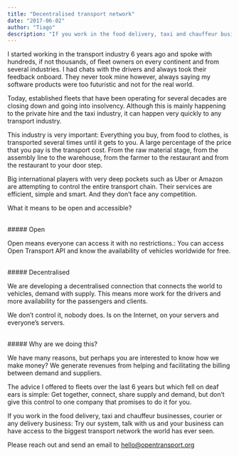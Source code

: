 ```yaml
---
title: "Decentralised transport network"
date: "2017-06-02"
author: "Tiago"
description: "If you work in the food delivery, taxi and chauffeur businesses, courier or any delivery business: you need to connect."
---
```


I started working in the transport industry 6 years ago and spoke with hundreds, if not thousands, of fleet owners on every continent and from several industries. I had chats with the drivers and always took their feedback onboard. They never took mine however, always saying my software products were too futuristic and not for the real world.

Today, established fleets that have been operating for several decades are closing down and going into insolvency. Although this is mainly happening to the private hire and the taxi industry, it can happen very quickly to any transport industry.

This industry is very important: Everything you buy, from food to clothes, is transported several times until it gets to you. A large percentage of the price that you pay is the transport cost. From the raw material stage, from the assembly line to the warehouse, from the farmer to the restaurant and from the restaurant to your door step.

Big international players with very deep pockets such as Uber or Amazon are attempting to control the entire transport chain. Their services are efficient, simple and smart. And they don’t face any competition.

What it means to be open and accessible?


<br>
##### Open

Open means everyone can access it with no restrictions.: You can access Open Transport API and know the availability of vehicles worldwide for free.


<br>
##### Decentralised

We are developing a decentralised connection that connects the world to vehicles, demand with supply. This means more work for the drivers and more availability for the passengers and clients.

We don’t control it, nobody does. Is on the Internet, on your servers and everyone’s servers.

<br>
##### Why are we doing this?

We have many reasons, but perhaps you are interested to know how we make money? We generate revenues from helping and facilitating the billing between demand and suppliers.

The advice I offered to fleets over the last 6 years but which fell on deaf ears is simple: Get together, connect, share supply and demand, but don’t give this control to one company that promises to do it for you.

If you work in the food delivery, taxi and chauffeur businesses, courier or any delivery business: Try our system, talk with us and your business can have access to the biggest transport network the world has ever seen.

Please reach out and send an email to [hello@opentransport.org](mailto:hello@opentransport.org)
